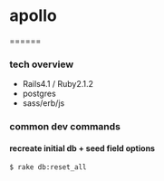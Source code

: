 # apollo
======

### tech overview

* Rails4.1 / Ruby2.1.2
* postgres
* sass/erb/js

### common dev commands

#### recreate initial db + seed field options

    $ rake db:reset_all
